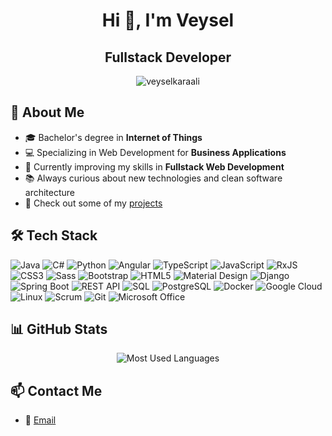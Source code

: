 <h1 align="center">Hi 👋, I'm Veysel</h1>
<h2 align="center">Fullstack Developer</h2>

<p align="center">
  <img src="https://komarev.com/ghpvc/?username=veyselkaraali&label=Profile%20views&color=0e75b6&style=flat" alt="veyselkaraali" />
</p>

## 🚀 About Me

- 🎓 Bachelor's degree in **Internet of Things**
- 💻 Specializing in Web Development for **Business Applications**
- 🌱 Currently improving my skills in **Fullstack Web Development**
- 📚 Always curious about new technologies and clean software architecture
- 🔗 Check out some of my [projects](https://veysel-karaali.com/#projects)

## 🛠️ Tech Stack

![Java](https://img.shields.io/badge/Java-ED8B00?style=for-the-badge&logo=java&logoColor=white)
![C#](https://img.shields.io/badge/C%23-239120?style=for-the-badge&logo=c-sharp&logoColor=white)
![Python](https://img.shields.io/badge/Python-3776AB?style=for-the-badge&logo=python&logoColor=white)
![Angular](https://img.shields.io/badge/Angular-DD0031?style=for-the-badge&logo=angular&logoColor=white)
![TypeScript](https://img.shields.io/badge/TypeScript-3178C6?style=for-the-badge&logo=typescript&logoColor=white)
![JavaScript](https://img.shields.io/badge/JavaScript-F7DF1E?style=for-the-badge&logo=javascript&logoColor=black)
![RxJS](https://img.shields.io/badge/RxJS-B7178C?style=for-the-badge&logo=reactivex&logoColor=white)
![CSS3](https://img.shields.io/badge/CSS3-1572B6?style=for-the-badge&logo=css3&logoColor=white)
![Sass](https://img.shields.io/badge/Sass-CC6699?style=for-the-badge&logo=sass&logoColor=white)
![Bootstrap](https://img.shields.io/badge/Bootstrap-7952B3?style=for-the-badge&logo=bootstrap&logoColor=white)
![HTML5](https://img.shields.io/badge/HTML5-E34F26?style=for-the-badge&logo=html5&logoColor=white)
![Material Design](https://img.shields.io/badge/Material_Design-757575?style=for-the-badge&logo=materialdesign&logoColor=white)
![Django](https://img.shields.io/badge/Django-092E20?style=for-the-badge&logo=django&logoColor=white)
![Spring Boot](https://img.shields.io/badge/Spring_Boot-6DB33F?style=for-the-badge&logo=spring-boot&logoColor=white)
![REST API](https://img.shields.io/badge/REST%20API-FF6F00?style=for-the-badge&logo=api&logoColor=white)
![SQL](https://img.shields.io/badge/SQL-4479A1?style=for-the-badge&logo=&logoColor=white)
![PostgreSQL](https://img.shields.io/badge/PostgreSQL-336791?style=for-the-badge&logo=postgresql&logoColor=white)
![Docker](https://img.shields.io/badge/Docker-2496ED?style=for-the-badge&logo=docker&logoColor=white)
![Google Cloud](https://img.shields.io/badge/Google%20Cloud-4285F4?style=for-the-badge&logo=google-cloud&logoColor=white)
![Linux](https://img.shields.io/badge/Linux-FCC624?style=for-the-badge&logo=linux&logoColor=black)
![Scrum](https://img.shields.io/badge/Scrum-000000?style=for-the-badge&logo=scrumalliance&logoColor=white)
![Git](https://img.shields.io/badge/Git-F05032?style=for-the-badge&logo=git&logoColor=white)
![Microsoft Office](https://img.shields.io/badge/Microsoft_Office-D83B01?style=for-the-badge&logo=microsoftoffice&logoColor=white)

## 📊 GitHub Stats

<p align="center">
  <img src="https://github-readme-stats.vercel.app/api/top-langs/?username=veyselkaraali&layout=compact&theme=dark&locale=en" alt="Most Used Languages" />
</p>

<!-- 
<p align="center">
  <img src="https://github-readme-stats.vercel.app/api?username=veyselkaraali&show_icons=true&theme=dark&locale=en" alt="GitHub Stats" />
</p>

<p align="center">
  <img src="https://github-readme-streak-stats.herokuapp.com/?user=veyselkaraali&theme=dark&locale=en" alt="GitHub Streak" />
</p>
-->

## 📫 Contact Me

- 📧 [Email](mailto:mail@veysel-karaali.com)
<!-- - 💼 [LinkedIn](https://www.linkedin.com/in/veysel-karaali-9a980934a/) -->
